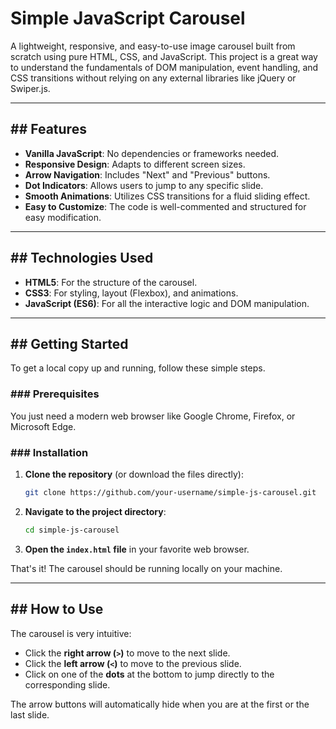 # Simple JavaScript Carousel

A lightweight, responsive, and easy-to-use image carousel built from scratch using pure HTML, CSS, and JavaScript. This project is a great way to understand the fundamentals of DOM manipulation, event handling, and CSS transitions without relying on any external libraries like jQuery or Swiper.js.



-----

## \#\# Features

  * **Vanilla JavaScript**: No dependencies or frameworks needed.
  * **Responsive Design**: Adapts to different screen sizes.
  * **Arrow Navigation**: Includes "Next" and "Previous" buttons.
  * **Dot Indicators**: Allows users to jump to any specific slide.
  * **Smooth Animations**: Utilizes CSS transitions for a fluid sliding effect.
  * **Easy to Customize**: The code is well-commented and structured for easy modification.

-----

## \#\# Technologies Used

  * **HTML5**: For the structure of the carousel.
  * **CSS3**: For styling, layout (Flexbox), and animations.
  * **JavaScript (ES6)**: For all the interactive logic and DOM manipulation.

-----

## \#\# Getting Started

To get a local copy up and running, follow these simple steps.

### \#\#\# Prerequisites

You just need a modern web browser like Google Chrome, Firefox, or Microsoft Edge.

### \#\#\# Installation

1.  **Clone the repository** (or download the files directly):
    ```sh
    git clone https://github.com/your-username/simple-js-carousel.git
    ```
2.  **Navigate to the project directory**:
    ```sh
    cd simple-js-carousel
    ```
3.  **Open the `index.html` file** in your favorite web browser.

That's it\! The carousel should be running locally on your machine.

-----

## \#\# How to Use

The carousel is very intuitive:

  * Click the **right arrow (`>`)** to move to the next slide.
  * Click the **left arrow (`<`)** to move to the previous slide.
  * Click on one of the **dots** at the bottom to jump directly to the corresponding slide.

The arrow buttons will automatically hide when you are at the first or the last slide.
